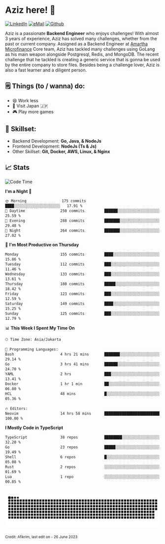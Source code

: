 # Aziz here! 👋

[![LinkedIn](https://img.shields.io/static/v1?message=afikrim&logo=linkedin&label=&color=0077B5&logoColor=white&labelColor=&style=for-the-badge)](https://www.linkedin.com/in/afikrim)
[![eMail](https://img.shields.io/static/v1?message=afikrim10@gmail.com&logo=gmail&label=&color=D14836&logoColor=white&labelColor=&style=for-the-badge)](mailto:afikrim10@gmail.com)
[![Github](https://komarev.com/ghpvc/?username=afikrim&label=Visitors&style=for-the-badge)](https://www.github.com/afikrim)

<!--Introduction-->
Aziz is a passionate **Backend Engineer** who enjoys challenges! With almost 3 years of experience, Aziz has solved many challenges, whether from the past or current company. Assigned as a Backend Engineer at [Amartha Microfinance](https://amartha.com) Core team, Aziz has tackled many challenges using GoLang as his main weapon alongside Postgresql, Redis, and MongoDB. The recent challenge that he tackled is creating a generic service that is gonna be used by the entire company to store files. Besides being a challenge lover, Aziz is also a fast learner and a diligent person.

<!--Things TODO-->
## 🗒️ Things (to / wanna) do:

- 😆 Work less
- 🚀 Visit Japan 🇯🇵
- 🎮 Play more games

<!--Skillset-->
## 🏅 Skillset:

- Backend Development: **Go, Java, & NodeJs**
- Frontend Development: **NodeJs (Ts & Js)**
- Other Skillset: **Git, Docker, AWS, Linux, & Nginx**

## 📈 Stats  

<!--START_SECTION:waka-->
![Code Time](http://img.shields.io/badge/Code%20Time-1%2C430%20hrs%2017%20mins-blue)

**I'm a Night 🦉** 

```text
🌞 Morning                175 commits         ████░░░░░░░░░░░░░░░░░░░░░   17.91 % 
🌆 Daytime                250 commits         ██████░░░░░░░░░░░░░░░░░░░   25.59 % 
🌃 Evening                288 commits         ███████░░░░░░░░░░░░░░░░░░   29.48 % 
🌙 Night                  264 commits         ███████░░░░░░░░░░░░░░░░░░   27.02 % 
```
📅 **I'm Most Productive on Thursday** 

```text
Monday                   155 commits         ████░░░░░░░░░░░░░░░░░░░░░   15.86 % 
Tuesday                  112 commits         ███░░░░░░░░░░░░░░░░░░░░░░   11.46 % 
Wednesday                133 commits         ███░░░░░░░░░░░░░░░░░░░░░░   13.61 % 
Thursday                 180 commits         █████░░░░░░░░░░░░░░░░░░░░   18.42 % 
Friday                   123 commits         ███░░░░░░░░░░░░░░░░░░░░░░   12.59 % 
Saturday                 149 commits         ████░░░░░░░░░░░░░░░░░░░░░   15.25 % 
Sunday                   125 commits         ███░░░░░░░░░░░░░░░░░░░░░░   12.79 % 
```


📊 **This Week I Spent My Time On** 

```text
🕑︎ Time Zone: Asia/Jakarta

💬 Programming Languages: 
Bash                     4 hrs 21 mins       ███████░░░░░░░░░░░░░░░░░░   29.14 % 
Go                       3 hrs 41 mins       ██████░░░░░░░░░░░░░░░░░░░   24.70 % 
YAML                     2 hrs               ███░░░░░░░░░░░░░░░░░░░░░░   13.41 % 
Docker                   1 hr 1 min          ██░░░░░░░░░░░░░░░░░░░░░░░   06.80 % 
HCL                      48 mins             █░░░░░░░░░░░░░░░░░░░░░░░░   05.36 % 

🔥 Editors: 
Neovim                   14 hrs 58 mins      █████████████████████████   100.00 % 
```

**I Mostly Code in TypeScript** 

```text
TypeScript               38 repos            ████████░░░░░░░░░░░░░░░░░   32.20 % 
Go                       23 repos            █████░░░░░░░░░░░░░░░░░░░░   19.49 % 
Shell                    6 repos             █░░░░░░░░░░░░░░░░░░░░░░░░   05.08 % 
Rust                     2 repos             ░░░░░░░░░░░░░░░░░░░░░░░░░   01.69 % 
Lua                      1 repo              ░░░░░░░░░░░░░░░░░░░░░░░░░   00.85 % 
```




<!--END_SECTION:waka-->


<br clear="both">

<div align="center">
  <img src="https://raw.githubusercontent.com/afikrim/afikrim/output/snake.svg" alt="Snake animation" />
</div>


<sub>Credit: Afikrim, last edit on - 26 June 2023</sub>
